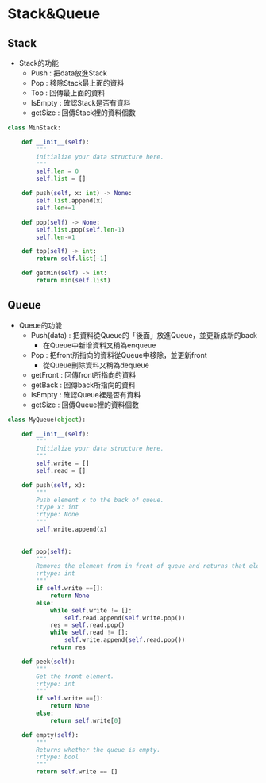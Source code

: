 # Stack&Queue
## Stack
* Stack的功能
  * Push : 把data放進Stack
  * Pop : 移除Stack最上面的資料
  * Top : 回傳最上面的資料
  * IsEmpty : 確認Stack是否有資料
  * getSize : 回傳Stack裡的資料個數
```python
class MinStack:

    def __init__(self):
        """
        initialize your data structure here.
        """
        self.len = 0
        self.list = []

    def push(self, x: int) -> None:
        self.list.append(x)
        self.len+=1

    def pop(self) -> None:
        self.list.pop(self.len-1)
        self.len-=1

    def top(self) -> int:
        return self.list[-1]

    def getMin(self) -> int:
        return min(self.list)
```
## Queue
* Queue的功能
  * Push(data) : 把資料從Queue的「後面」放進Queue，並更新成新的back
    * 在Queue中新增資料又稱為enqueue
  * Pop : 把front所指向的資料從Queue中移除，並更新front
    * 從Queue刪除資料又稱為dequeue
  * getFront : 回傳front所指向的資料
  * getBack : 回傳back所指向的資料
  * IsEmpty : 確認Queue裡是否有資料
  * getSize : 回傳Queue裡的資料個數
```python
class MyQueue(object):

    def __init__(self):
        """
        Initialize your data structure here.
        """
        self.write = []
        self.read = []

    def push(self, x):
        """
        Push element x to the back of queue.
        :type x: int
        :rtype: None
        """
        self.write.append(x)
    
        
    def pop(self):
        """
        Removes the element from in front of queue and returns that element.
        :rtype: int
        """
        if self.write ==[]:
            return None
        else:
            while self.write != []:
                self.read.append(self.write.pop())
            res = self.read.pop()
            while self.read != []:
                self.write.append(self.read.pop())
            return res

    def peek(self):
        """
        Get the front element.
        :rtype: int
        """
        if self.write ==[]:
            return None
        else:
            return self.write[0]

    def empty(self):
        """
        Returns whether the queue is empty.
        :rtype: bool
        """
        return self.write == []
```
